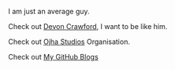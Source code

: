 I am just an average guy.

Check out [Devon Crawford](https://github.com/DevonCrawford), I want to be like him.

Check out [Ojha Studios](https://GitHub.com/Ojha-Studios) Organisation.

Check out [My GitHub Blogs](https://github.com/Nit-nit/My-GitHub-Blogs)
